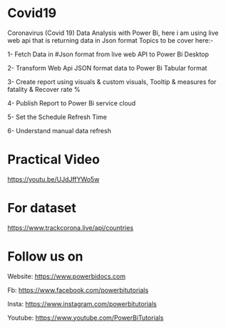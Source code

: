 # Covid19
Coronavirus (Covid 19) Data Analysis with Power Bi, here i am using live web api that is returning data in Json format
Topics to be cover here:-

1- Fetch Data in #Json format from live web API to Power Bi Desktop

2- Transform Web Api JSON format data to Power Bi Tabular format

3- Create report using visuals & custom visuals, Tooltip & measures for fatality & Recover rate %

4- Publish Report to Power Bi service cloud

5- Set the Schedule Refresh Time

6- Understand manual data refresh

# Practical Video

https://youtu.be/UJdJffYWo5w


# For dataset

https://www.trackcorona.live/api/countries

# Follow us on

Website: https://www.powerbidocs.com

Fb: https://www.facebook.com/powerbitutorials

Insta: https://www.instagram.com/powerbitutorials

Youtube:  https://www.youtube.com/PowerBiTutorials
